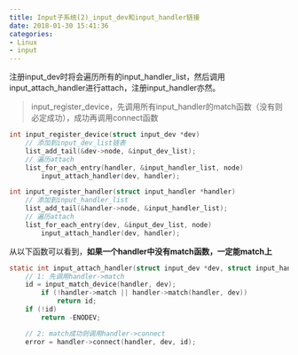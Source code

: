 ```yaml
---
title: Input子系统(2)_input_dev和input_handler链接
date: 2018-01-30 15:41:36
categories:
- Linux
- input
---
```


注册input_dev时将会遍历所有的input_handler_list，然后调用input_attach_handler进行attach，注册input_handler亦然。

>   input_register_device，先调用所有input_handler的match函数（没有则必定成功），成功再调用connect函数

<!-- more -->
```c
int input_register_device(struct input_dev *dev)
	// 添加到input_dev_list链表
	list_add_tail(&dev->node, &input_dev_list);
	// 遍历attach
	list_for_each_entry(handler, &input_handler_list, node)
		input_attach_handler(dev, handler);
```
```c
int input_register_handler(struct input_handler *handler)
	// 添加到input_handler_list
	list_add_tail(&handler->node, &input_handler_list);
	// 遍历attach
	list_for_each_entry(dev, &input_dev_list, node)
		input_attach_handler(dev, handler);
```

从以下函数可以看到，**如果一个handler中没有match函数，一定能match上**

```c
static int input_attach_handler(struct input_dev *dev, struct input_handler *handler)
  	// 1: 先调用handler->match
	id = input_match_device(handler, dev);
		if (!handler->match || handler->match(handler, dev))
			return id;
	if (!id)
		return -ENODEV;

	// 2: match成功则调用handler->connect
	error = handler->connect(handler, dev, id);
```

